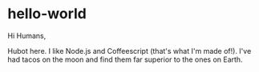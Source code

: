 # hello-world
Hi Humans,

Hubot here.  I like Node.js and Coffeescript (that's what I'm made of!).
I've had tacos on the moon and find them far superior to the ones on Earth.
